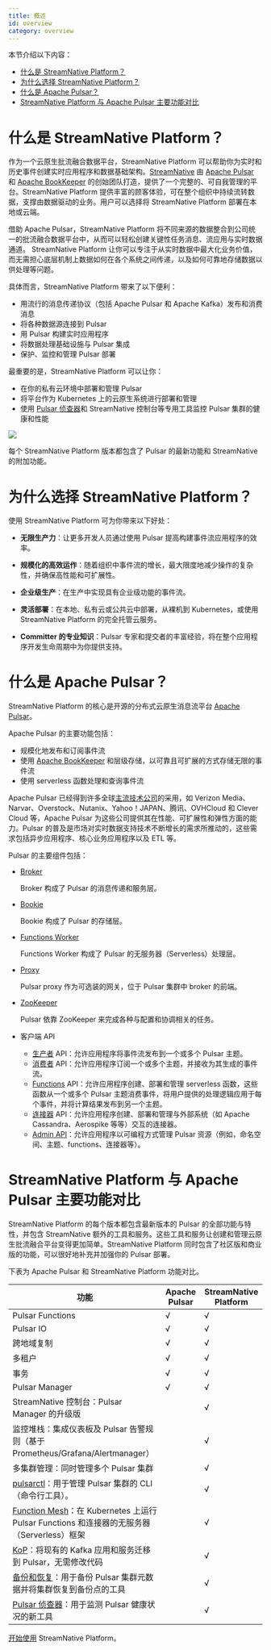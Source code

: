 ```yaml
---
title: 概述
id: overview
category: overview
---
```


本节介绍以下内容：
- [什么是 StreamNative Platform？](#什么是-streamnative-platform)
- [为什么选择 StreamNative Platform？](#为什么选择-streamnative-platform)
- [什么是 Apache Pulsar？](#什么是-apache-pulsar)
- [StreamNative Platform 与 Apache Pulsar 主要功能对比](#streamnative-platform-与-apache-pulsar-主要功能对比)

# 什么是 StreamNative Platform？

作为一个云原生批流融合数据平台，StreamNative Platform 可以帮助你为实时和历史事件创建实时应用程序和数据基础架构。[StreamNative](https://streamnative.io/) 由 [Apache Pulsar](https://pulsar.apache.org/en/) 和 [Apache BookKeeper](https://bookkeeper.apache.org/) 的创始团队打造，提供了一个完整的、可自我管理的平台。StreamNative Platform 提供丰富的顾客体验，可在整个组织中持续流转数据，支撑由数据驱动的业务。用户可以选择将 StreamNative Platform 部署在本地或云端。

借助 Apache Pulsar，StreamNative Platform 将不同来源的数据整合到公司统一的批流融合数据平台中，从而可以轻松创建关键性任务消息、流应用与实时数据通道。 StreamNative Platform 让你可以专注于从实时数据中最大化业务价值，而无需担心底层机制上数据如何在各个系统之间传递，以及如何可靠地存储数据以供处理等问题。

具体而言，StreamNative Platform 带来了以下便利：

- 用流行的消息传递协议（包括 Apache Pulsar 和 Apache Kafka）发布和消费消息
- 将各种数据源连接到 Pulsar
- 用 Pulsar 构建实时应用程序
- 将数据处理基础设施与 Pulsar 集成
- 保护、监控和管理 Pulsar 部署

最重要的是，StreamNative Platform 可以让你：

- 在你的私有云环境中部署和管理 Pulsar
- 将平台作为 Kubernetes 上的云原生系统进行部署和管理
- 使用 [Pulsar 侦查器](/operator-guides/configure/backup-restore/detector.md)和 StreamNative 控制台等专用工具监控 Pulsar 集群的健康和性能

![](../../image/sn-platform-architecture.png)

每个 StreamNative Platform 版本都包含了 Pulsar 的最新功能和 StreamNative 的附加功能。

# 为什么选择 StreamNative Platform？
使用 StreamNative Platform 可为你带来以下好处：

- **无限生产力**：让更多开发人员通过使用 Pulsar 提高构建事件流应用程序的效率。

- **规模化的高效运作**：随着组织中事件流的增长，最大限度地减少操作的复杂性，并确保高性能和可扩展性。

- **企业级生产**：在生产中实现具有企业级功能的事件流。

- **灵活部署**：在本地、私有云或公共云中部署，从裸机到 Kubernetes，或使用 StreamNative Platform 的完全托管云服务。

- **Committer 的专业知识**：Pulsar 专家和提交者的丰富经验，将在整个应用程序开发生命周期中为你提供支持。

# 什么是 Apache Pulsar？

StreamNative Platform 的核心是开源的分布式云原生消息流平台 [Apache Pulsar](https://pulsar.apache.org)。

Apache Pulsar 的主要功能包括：

- 规模化地发布和订阅事件流
- 使用 [Apache BookKeeper](https://bookkeeper.apache.org) 和层级存储，以可靠且可扩展的方式存储无限的事件流
- 使用 serverless 函数处理和查询事件流

Apache Pulsar 已经得到许多全球[主流技术公司](https://pulsar.apache.org/en/powered-by/)的采用，如 Verizon Media、Narvar、Overstock、Nutanix、Yahoo！JAPAN、腾讯、OVHCloud 和 Clever Cloud 等，Apache Pulsar 为这些公司提供其在性能、可扩展性和弹性方面的能力。Pulsar 的普及是市场对实时数据支持技术不断增长的需求所推动的，这些需求包括异步应用程序、核心业务应用程序以及 ETL 等。

Pulsar 的主要组件包括：

- [Broker](https://pulsar.apache.org/docs/en/concepts-architecture-overview/#brokers)

    Broker 构成了 Pulsar 的消息传递和服务层。

- [Bookie](https://bookkeeper.apache.org)

    Bookie 构成了 Pulsar 的存储层。

- [Functions Worker](https://pulsar.apache.org/docs/en/functions-overview/)

    Functions Worker 构成了 Pulsar 的无服务器（Serverless）处理层。

- [Proxy](https://pulsar.apache.org/docs/en/next/administration-proxy/)

    Pulsar proxy 作为可选装的网关，位于 Pulsar 集群中 broker 的前端。

- [ZooKeeper](https://zookeeper.apache.org/)

    Pulsar 依靠 ZooKeeper 来完成各种与配置和协调相关的任务。

- 客户端 API
    - [生产者](https://pulsar.apache.org/docs/en/concepts-messaging/#producers) API：允许应用程序将事件流发布到一个或多个 Pulsar 主题。
    - [消费者](https://pulsar.apache.org/docs/en/concepts-messaging/#consumers) API：允许应用程序订阅一个或多个主题，并接收为其生成的事件流。
    - [Functions](https://pulsar.apache.org/docs/en/next/functions-overview/) API：允许应用程序创建、部署和管理 serverless 函数，这些函数从一个或多个 Pulsar 主题消费事件，将用户提供的处理逻辑应用于每个事件，并将计算结果发布到另一个主题。
    - [连接器](https://pulsar.apache.org/docs/en/next/io-overview/) API：允许应用程序创建、部署和管理与外部系统（如 Apache Cassandra、Aerospike 等等）交互的连接器。
    - [Admin API](https://pulsar.apache.org/docs/en/admin-api-overview/)：允许应用程序以可编程方式管理 Pulsar 资源（例如，命名空间、主题、functions、连接器等）。

# StreamNative Platform 与 Apache Pulsar 主要功能对比

StreamNative Platform 的每个版本都包含最新版本的 Pulsar 的全部功能与特性，并包含 StreamNative 额外的工具和服务。这些工具和服务让创建和管理云原生批流融合平台变得更加简单。StreamNative Platform 同时包含了社区版和商业版的功能，可以很好地补充并加强你的 Pulsar 部署。

下表为 Apache Pulsar 和 StreamNative Platform 功能对比。

| 功能 | Apache Pulsar | StreamNative Platform |
|----------|---------------|-----------------------|
|Pulsar Functions| √    | √                  |
|Pulsar IO       | √    | √                  |
|跨地域复制       | √    | √                  |
|多租户          | √    | √                  |
|事务            | √    | √                  |
|Pulsar Manager  | √    | √                  |
|StreamNative 控制台：Pulsar Manager 的升级版|    | √   |
|监控堆栈：集成仪表板及 Pulsar 告警规则（基于 Prometheus/Grafana/Alertmanager）|    | √   |
|多集群管理：同时管理多个 Pulsar 集群| | √                  |
|[pulsarctl](https://docs.streamnative.io/pulsarctl/v2.7.0.7/)：用于管理 Pulsar 集群的 CLI（命令行工具）。       |         | √                  |
|[Function Mesh](/concepts/functionmesh-concepts.md)：在 Kubernetes 上运行 Pulsar Functions 和连接器的无服务器（Serverless）框架  |         | √                  |
|[KoP](/concepts/kop-concepts.md)：将现有的 Kafka 应用和服务迁移到 Pulsar，无需修改代码 |   | √ |
|[备份和恢复](/operator-guides/configure/backup-restore-metadata-tool.md)：用于备份 Pulsar 集群元数据并将集群恢复到备份点的工具|         | √        |
|[Pulsar 侦查器](/operator-guides/configure/detector.md)：用于监测 Pulsar 健康状况的新工具 | | √ |

[开始使用](/quickstart.md) StreamNative Platform。
